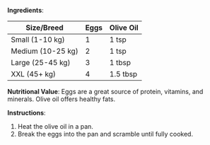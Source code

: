 **Ingredients**:

| Size/Breed      | Eggs | Olive Oil |
|-----------------|------|-----------|
| Small (1-10 kg) | 1    | 1 tsp     |
| Medium (10-25 kg) | 2  | 1 tsp     |
| Large (25-45 kg) | 3   | 1 tbsp    |
| XXL (45+ kg)    | 4    | 1.5 tbsp  |

**Nutritional Value**: Eggs are a great source of protein, vitamins, and minerals. Olive oil offers healthy fats.

**Instructions**:
1. Heat the olive oil in a pan.
2. Break the eggs into the pan and scramble until fully cooked.
